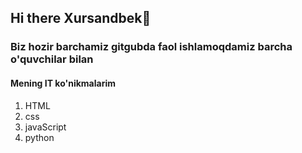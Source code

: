 ## Hi there Xursandbek👋
<h3>Biz hozir barchamiz gitgubda faol ishlamoqdamiz barcha o'quvchilar bilan</h3>
<h4>
  Mening IT ko'nikmalarim
</h4>
<ol>
  <li>HTML</li>
  <li>css</li>
  <li>javaScript</li>
  <li>python</li>
</ol>
<img >
<!--
**sams938693382-stack/sams938693382-stack** is a ✨ _special_ ✨ repository because its `README.md` (this file) appears on your GitHub profile.

Here are some ideas to get you started:

- 🔭 I’m currently working on ...
- 🌱 I’m currently learning ...
- 👯 I’m looking to collaborate on ...
- 🤔 I’m looking for help with ...
- 💬 Ask me about ...
- 📫 How to reach me: ...
- 😄 Pronouns: ...
- ⚡ Fun fact: ...
-->
